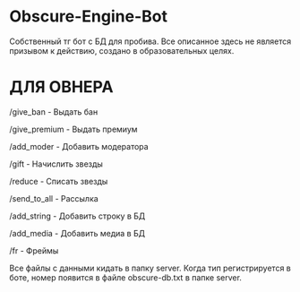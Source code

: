 # Obscure-Engine-Bot
Собственный тг бот с БД для пробива.
Все описанное здесь не является призывом к действию, создано в образовательных целях.

# ДЛЯ ОВНЕРА
/give_ban - Выдать бан

/give_premium - Выдать премиум

/add_moder - Добавить модератора

/gift - Начислить звезды

/reduce - Списать звезды

/send_to_all - Рассылка

/add_string - Добавить строку в БД

/add_media - Добавить медиа в БД

/fr - Фреймы

Все файлы с данными кидать в папку server. Когда тип регистрируется в боте, номер появится в файле obscure-db.txt в папке server. 
